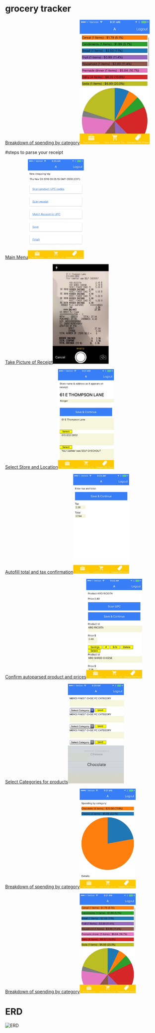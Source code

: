 # grocery tracker

[Breakdown of spending by category](./screengrabs/IMG_5781.jpg)<img src="./screengrabs/IMG_5781.jpg" height="400">


#steps to parse your receipt

[Main Menu](/screengrabs/IMG_5786.jpg)<img src="/screengrabs/IMG_5786.jpg" height="320">

[Take Picture of Receipt](./screengrabs/IMG_5789.jpg)<img src="./screengrabs/IMG_5789.jpg" height="320">

[Select Store and Location](./screengrabs/IMG_5783.jpg)<img src="./screengrabs/IMG_5783.jpg" height="320">

[Autofill total and tax confirmation](./screengrabs/IMG_5784.jpg)<img src="./screengrabs/IMG_5784.jpg" height="320">

[Confirm autoparsed product and prices](./screengrabs/IMG_5785.jpg)<img src="./screengrabs/IMG_5785.jpg" height="320">

[Select Categories for products](./screengrabs/IMG_5787.jpg)<img src="./screengrabs/IMG_5787.jpg" height="320">

[Breakdown of spending by category](./screengrabs/IMG_5791.jpg)<img src="./screengrabs/IMG_5791.jpg" height="320">

[Breakdown of spending by category](./screengrabs/IMG_5781.jpg)<img src="./screengrabs/IMG_5781.jpg" height="320">


# ERD
![ERD](/ERD/ERD.png?raw=true "ERD")
